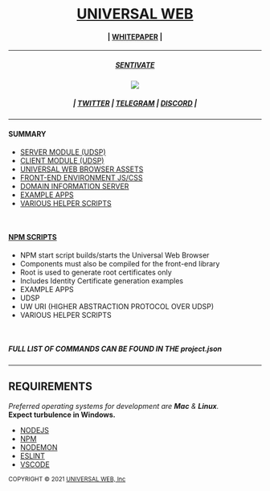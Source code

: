 <h1 align="center">
    <a href="https://universalweb.io">UNIVERSAL WEB</a>
</h1>
<h4 align="center">
| <a href="https://github.com/universalweb/Whitepaper">WHITEPAPER</a> |
</h4>
<hr />
    <h5 align="center"><a href="https://sentivate.com">SENTIVATE</a></h5>
<p align="center">
    <img src="https://sentivate.com/wp-content/uploads/brizy/3443/assets/images/iW=269&iH=274&oX=0&oY=0&cW=269&cH=274/SNTVTbig.png" />
</p>

<h5 align="center">| <a href="https://twitter.com/sentivate">TWITTER</a> | <a href="https://t.me/sentivate">TELEGRAM</a> | <a href="https://discord.com/invite/jChPfgN">DISCORD</a> |</h5>
<hr />

<h4>SUMMARY</h4>

<ul>
    <li><a href="https://github.com/universalweb/Network/tree/master/udsp/server">SERVER MODULE (UDSP)</a></li>
    <li><a href="https://github.com/universalweb/Network/tree/master/udsp/client">CLIENT MODULE (UDSP)</a></li>
    <li><a href="https://github.com/universalweb/Network/tree/master/browser">UNIVERSAL WEB BROWSER ASSETS</a></li>
    <li><a href="https://github.com/universalweb/Network/tree/master/browser/components">FRONT-END ENVIRONMENT JS/CSS</a></li>
    <li><a href="https://github.com/universalweb/Network/tree/master/DIS">DOMAIN INFORMATION SERVER</a></li>
    <li><a href="https://github.com/universalweb/Network/tree/master/serverApp">EXAMPLE APPS</a></li>
    <li><a href="https://github.com/universalweb/Network/tree/master/scripts">VARIOUS HELPER SCRIPTS</a></li>
</ul>

<br />

<h4><a href="https://github.com/universalweb/Network/blob/master/package.json">NPM SCRIPTS</a></h4>

<ul>
    <li>NPM start script builds/starts the Universal Web Browser</li>
    <li>Components must also be compiled for the front-end library</li>
    <li>Root is used to generate root certificates only</li>
    <li>Includes Identity Certificate generation examples</li>
    <li>EXAMPLE APPS</li>
    <li>UDSP</li>
    <li>UW URI (HIGHER ABSTRACTION PROTOCOL OVER UDSP)</li>
    <li>VARIOUS HELPER SCRIPTS</li>
</ul>

<br />

<h5>FULL LIST OF COMMANDS CAN BE FOUND IN THE project.json</h5>

<hr />

<h2>REQUIREMENTS</h2>

<p>
    <i>Preferred operating systems for development are <b>Mac</b> & <b>Linux</b>.</i>
    <br>
    <b>Expect turbulence in Windows.</b>
</p>

<ul>
    <li><a href="https://nodejs.org/en/">NODEJS</a></li>
    <li><a href="https://npmjs.com">NPM</a></li>
    <li><a href="https://npmjs.com/package/nodemon">NODEMON</a></li>
    <li><a href="https://npmjs.com/package/eslint">ESLINT</a></li>
    <li><a href="https://code.visualstudio.com/">VSCODE</a></li>
</ul>

<small>COPYRIGHT © 2021 <a href="https://universalweb.io">UNIVERSAL WEB, Inc</a></small>
